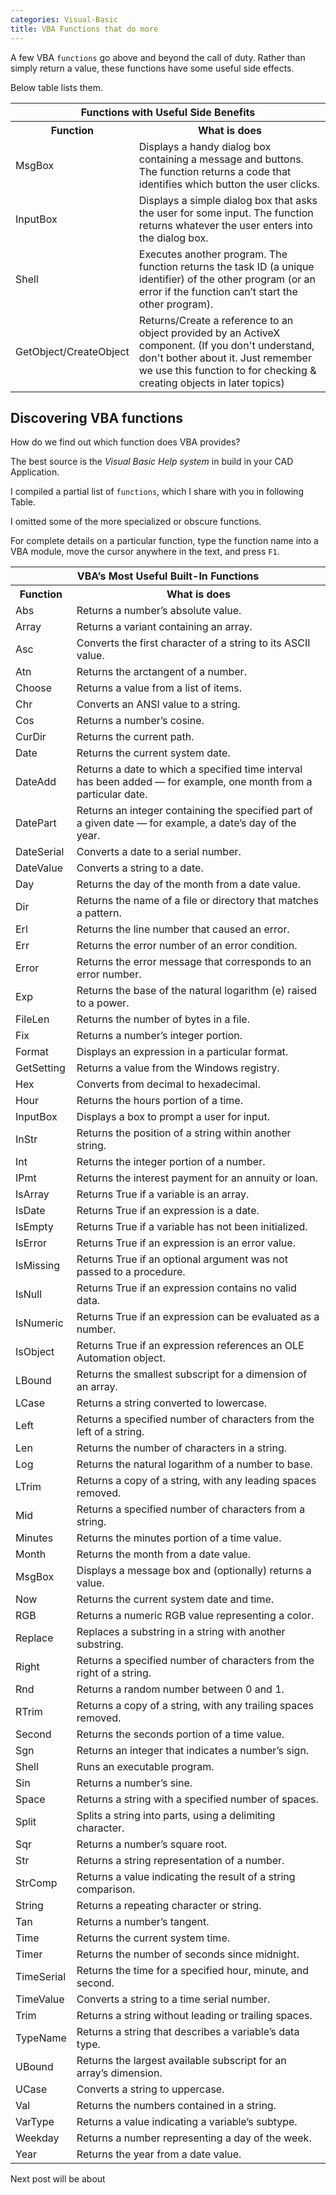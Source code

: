 ```yaml
---
categories: Visual-Basic
title: VBA Functions that do more
---
```


A few VBA `functions` go above and beyond the call of duty. Rather than simply return a value, these functions have some useful side effects. 

Below table lists them.

<table class="w3-table-all w3-mobile w3-card-4">
    <tr>
        <th class="w3-center" colspan="2">Functions with Useful Side Benefits</th>
    </tr>
    <tr>
        <th>Function</th>
        <th>What is does</th>
    </tr>
    <tr>
        <td>MsgBox</td>
        <td>
            Displays a handy dialog box containing a message and buttons. 
            The function returns a code that identifies which button the user clicks.
        </td>
    </tr>
    <tr>
        <td>InputBox</td>
        <td>
            Displays a simple dialog box that asks the user for some input. 
            The function returns whatever the user enters into the dialog box.
        </td>
    </tr>
    <tr>
        <td>Shell</td>
        <td>
            Executes another program. The function returns the task ID (a unique identifier) 
            of the other program (or an error if the function can’t start the other program).
        </td>
    </tr>
    <tr>
        <td>GetObject/CreateObject</td>
        <td>
            Returns/Create a reference to an object provided by an ActiveX component. 
            (If you don't understand, don't bother about it. Just remember we use this 
            function to for checking &#38; creating objects in later topics)
        </td>
    </tr>
</table>

## Discovering VBA functions

How do we find out which function does VBA provides? 

The best source is the *Visual Basic Help system* in build in your CAD Application. 

I compiled a partial list of `functions`, which I share with you in following Table. 

I omitted some of the more specialized or obscure functions. 

For complete details on a particular function, type the function name into a VBA module, move the cursor anywhere in the text, and press `F1`. 

<table class="w3-table-all w3-mobile w3-card-4">
    <tr>
        <th class="w3-center" colspan="2">VBA’s Most Useful Built-In Functions</th>
    </tr>
    <tr>
        <th>Function</th>
        <th>What is does</th>
    </tr>
    <tr>
        <td>Abs</td>
        <td>Returns a number’s absolute value.</td>
    </tr>
    <tr>
        <td>Array</td>
        <td>Returns a variant containing an array.</td>
    </tr>
    <tr>
        <td>Asc</td>
        <td>Converts the first character of a string to its ASCII value.</td>
    </tr>
    <tr>
        <td>Atn</td>
        <td>Returns the arctangent of a number.</td>
    </tr>
    <tr>
        <td>Choose</td>
        <td>Returns a value from a list of items.</td>
    </tr>
    <tr>
        <td>Chr</td>
        <td>Converts an ANSI value to a string.</td>
    </tr>
    <tr>
        <td>Cos</td>
        <td>Returns a number’s cosine.</td>
    </tr>
    <tr>
        <td>CurDir</td>
        <td>Returns the current path.</td>
    </tr>
    <tr>
        <td>Date</td>
        <td>Returns the current system date.</td>
    </tr>
    <tr>
        <td>DateAdd</td>
        <td>Returns a date to which a specified time interval has been added — for example, one month from a particular date.</td>
    </tr>
    <tr>
        <td>DatePart</td>
        <td>Returns an integer containing the specified part of a given date — for example, a date’s day of the year.</td>
    </tr>
    <tr>
        <td>DateSerial</td>
        <td>Converts a date to a serial number.</td>
    </tr>
    <tr>
        <td>DateValue</td>
        <td>Converts a string to a date.</td>
    </tr>
    <tr>
        <td>Day</td>
        <td>Returns the day of the month from a date value.</td>
    </tr>
    <tr>
        <td>Dir</td>
        <td>Returns the name of a file or directory that matches a pattern.</td>
    </tr>
    <tr>
        <td>Erl</td>
        <td>Returns the line number that caused an error.</td>
    </tr>
    <tr>
        <td>Err</td>
        <td>Returns the error number of an error condition.</td>
    </tr>
    <tr>
        <td>Error</td>
        <td>Returns the error message that corresponds to an error number.</td>
    </tr>
    <tr>
        <td>Exp</td>
        <td>Returns the base of the natural logarithm (e) raised to a power.</td>
    </tr>
    <tr>
        <td>FileLen</td>
        <td>Returns the number of bytes in a file.</td>
    </tr>
    <tr>
        <td>Fix</td>
        <td>Returns a number’s integer portion.</td>
    </tr>
    <tr>
        <td>Format</td>
        <td>Displays an expression in a particular format.</td>
    </tr>
    <tr>
        <td>GetSetting</td>
        <td>Returns a value from the Windows registry.</td>
    </tr>
    <tr>
        <td>Hex</td>
        <td>Converts from decimal to hexadecimal.</td>
    </tr>
    <tr>
        <td>Hour</td>
        <td>Returns the hours portion of a time.</td>
    </tr>
    <tr>
        <td>InputBox</td>
        <td>Displays a box to prompt a user for input.</td>
    </tr>
    <tr>
        <td>InStr</td>
        <td>Returns the position of a string within another string.</td>
    </tr>
    <tr>
        <td>Int</td>
        <td>Returns the integer portion of a number.</td>
    </tr>
    <tr>
        <td>IPmt</td>
        <td>Returns the interest payment for an annuity or loan.</td>
    </tr>
    <tr>
        <td>IsArray</td>
        <td>Returns True if a variable is an array.</td>
    </tr>
    <tr>
        <td>IsDate</td>
        <td>Returns True if an expression is a date.</td>
    </tr>
    <tr>
        <td>IsEmpty</td>
        <td>Returns True if a variable has not been initialized.</td>
    </tr>
    <tr>
        <td>IsError</td>
        <td>Returns True if an expression is an error value.</td>
    </tr>
    <tr>
        <td>IsMissing</td>
        <td>Returns True if an optional argument was not passed to a procedure.</td>
    </tr>
    <tr>
        <td>IsNull</td>
        <td>Returns True if an expression contains no valid data.</td>
    </tr>
    <tr>
        <td>IsNumeric</td>
        <td>Returns True if an expression can be evaluated as a number.</td>
    </tr>
    <tr>
        <td>IsObject</td>
        <td>Returns True if an expression references an OLE Automation object.</td>
    </tr>
    <tr>
        <td>LBound</td>
        <td>Returns the smallest subscript for a dimension of an array.</td>
    </tr>
    <tr>
        <td>LCase</td>
        <td>Returns a string converted to lowercase.</td>
    </tr>
    <tr>
        <td>Left</td>
        <td>Returns a specified number of characters from the left of a string.</td>
    </tr>
    <tr>
        <td>Len</td>
        <td>Returns the number of characters in a string.</td>
    </tr>
    <tr>
        <td>Log</td>
        <td>Returns the natural logarithm of a number to base.</td>
    </tr>
    <tr>
        <td>LTrim</td>
        <td>Returns a copy of a string, with any leading spaces removed.</td>
    </tr>
    <tr>
        <td>Mid</td>
        <td>Returns a specified number of characters from a string.</td>
    </tr>
    <tr>
        <td>Minutes</td>
        <td>Returns the minutes portion of a time value.</td>
    </tr>
    <tr>
        <td>Month</td>
        <td>Returns the month from a date value.</td>
    </tr>
    <tr>
        <td>MsgBox</td>
        <td>Displays a message box and (optionally) returns a value.</td>
    </tr>
    <tr>
        <td>Now</td>
        <td>Returns the current system date and time.</td>
    </tr>
    <tr>
        <td>RGB</td>
        <td>Returns a numeric RGB value representing a color.</td>
    </tr>
    <tr>
        <td>Replace</td>
        <td>Replaces a substring in a string with another substring.</td>
    </tr>
    <tr>
        <td>Right</td>
        <td>Returns a specified number of characters from the right of a string.</td>
    </tr>
    <tr>
        <td>Rnd</td>
        <td>Returns a random number between 0 and 1.</td>
    </tr>
    <tr>
        <td>RTrim</td>
        <td>Returns a copy of a string, with any trailing spaces removed.</td>
    </tr>
    <tr>
        <td>Second</td>
        <td>Returns the seconds portion of a time value.</td>
    </tr>
    <tr>
        <td>Sgn</td>
        <td>Returns an integer that indicates a number’s sign.</td>
    </tr>
    <tr>
        <td>Shell</td>
        <td>Runs an executable program.</td>
    </tr>
    <tr>
        <td>Sin</td>
        <td>Returns a number’s sine.</td>
    </tr>
    <tr>
        <td>Space</td>
        <td>Returns a string with a specified number of spaces.</td>
    </tr>
    <tr>
        <td>Split</td>
        <td>Splits a string into parts, using a delimiting character.</td>
    </tr>
    <tr>
        <td>Sqr</td>
        <td>Returns a number’s square root.</td>
    </tr>
    <tr>
        <td>Str</td>
        <td>Returns a string representation of a number.</td>
    </tr>
    <tr>
        <td>StrComp</td>
        <td>Returns a value indicating the result of a string comparison.</td>
    </tr>
    <tr>
        <td>String</td>
        <td>Returns a repeating character or string.</td>
    </tr>
    <tr>
        <td>Tan</td>
        <td>Returns a number’s tangent.</td>
    </tr>
    <tr>
        <td>Time</td>
        <td>Returns the current system time.</td>
    </tr>
    <tr>
        <td>Timer</td>
        <td>Returns the number of seconds since midnight.</td>
    </tr>
    <tr>
        <td>TimeSerial</td>
        <td>Returns the time for a specified hour, minute, and second.</td>
    </tr>
    <tr>
        <td>TimeValue</td>
        <td>Converts a string to a time serial number.</td>
    </tr>
    <tr>
        <td>Trim</td>
        <td>Returns a string without leading or trailing spaces.</td>
    </tr>
    <tr>
        <td>TypeName</td>
        <td>Returns a string that describes a variable’s data type.</td>
    </tr>
    <tr>
        <td>UBound</td>
        <td>Returns the largest available subscript for an array’s dimension.</td>
    </tr>
    <tr>
        <td>UCase</td>
        <td>Converts a string to uppercase.</td>
    </tr>
    <tr>
        <td>Val</td>
        <td>Returns the numbers contained in a string.</td>
    </tr>
    <tr>
        <td>VarType</td>
        <td>Returns a value indicating a variable’s subtype.</td>
    </tr>
    <tr>
        <td>Weekday</td>
        <td>Returns a number representing a day of the week.</td>
    </tr>
    <tr>
        <td>Year</td>
        <td>Returns the year from a date value.</td>
    </tr>
</table>

Next post will be about 

<!-- This is post navigation bar 
<div class="w3-bar w3-margin-top w3-margin-bottom">
    <a href="/visual-basic/vba-functions" class="w3-button w3-rose">&#10094; Previous</a>
    <a href="/visual-basic/vba-controlling-flow-making-desicions" class="w3-button w3-rose w3-right">Next &#10095;</a>
</div>
-->
